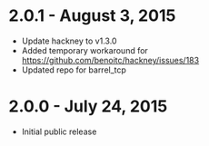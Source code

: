 # 2.0.1 - August 3, 2015
- Update hackney to v1.3.0
- Added temporary workaround for https://github.com/benoitc/hackney/issues/183
- Updated repo for barrel_tcp

# 2.0.0 - July 24, 2015
- Initial public release
